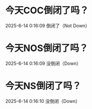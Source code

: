 # 今天COC倒闭了吗？

2025-6-14 0:16:09 倒闭了（Not Down）

# 今天NOS倒闭了吗？

2025-6-14 0:16:09 没倒闭（Down）

# 今天NS倒闭了吗？

2025-6-14 0:16:10 没倒闭（Down）

